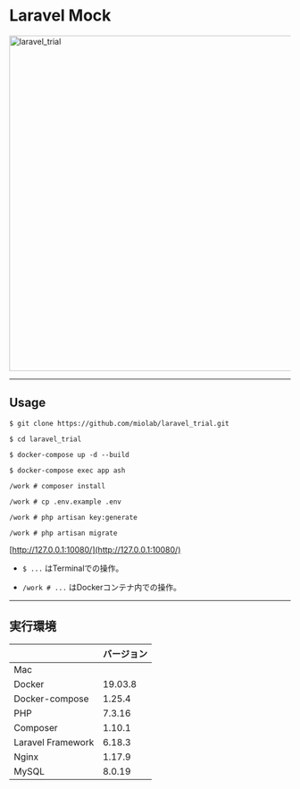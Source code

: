 # Laravel Mock

<img width="600" alt="laravel_trial" src="https://user-images.githubusercontent.com/33124627/77863897-b1954c80-7260-11ea-8a92-040b9811b737.png">

---

## Usage

```
$ git clone https://github.com/miolab/laravel_trial.git

$ cd laravel_trial

$ docker-compose up -d --build

$ docker-compose exec app ash

/work # composer install

/work # cp .env.example .env

/work # php artisan key:generate

/work # php artisan migrate

```

[http://127.0.0.1:10080/](http://127.0.0.1:10080/)

* `$ ...` はTerminalでの操作。

* `/work # ...` はDockerコンテナ内での操作。


---

## 実行環境

| | バージョン |
|:--|:--|
| Mac | |
| Docker | 19.03.8 |
| Docker-compose | 1.25.4 |
| PHP | 7.3.16 |
| Composer | 1.10.1 |
| Laravel Framework | 6.18.3 |
| Nginx | 1.17.9 |
| MySQL | 8.0.19 |
